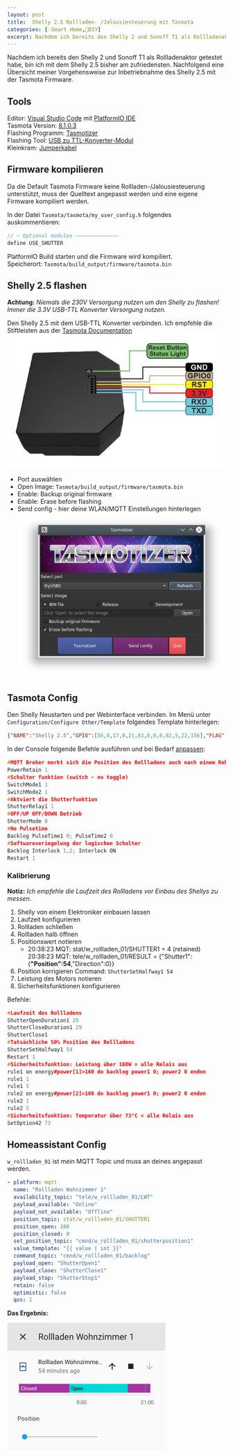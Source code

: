 ```yaml
---
layout: post
title:  Shelly 2.5 Rollladen- /Jalousiesteuerung mit Tasmota
categories: [💡Smart Home,🔨DIY]
excerpt: Nachdem ich bereits den Shelly 2 und Sonoff T1 als Rollladenaktor getestet habe, bin ich mit dem Shelly 2.5 bisher am zufriedensten. Nachfolgend eine Übersicht meiner Vorgehensweise zur Inbetriebnahme des Shelly 2.5 mit der Tasmota Firmware.
---
```


Nachdem ich bereits den Shelly 2 und Sonoff T1 als Rollladenaktor getestet habe, bin ich mit dem Shelly 2.5 bisher am zufriedensten.
Nachfolgend eine Übersicht meiner Vorgehensweise zur Inbetriebnahme des Shelly 2.5 mit der Tasmota Firmware.

## Tools

Editor: [Visual Studio Code](https://code.visualstudio.com/download) mit [PlatformIO IDE](https://marketplace.visualstudio.com/items?itemName=platformio.platformio-ide)  
Tasmota Version: [8.1.0.3](https://github.com/arendst/Tasmota/tree/master)  
Flashing Programm: [Tasmotizer](https://github.com/tasmota/tasmotizer)  
Flashing Tool: [USB zu TTL-Konverter-Modul](https://www.amazon.de/USB-TTL-Konverter-Modul-mit-eingebautem-CP2102/dp/B00AFRXKFU/ref=sr_1_3?__mk_de_DE=%C3%85M%C3%85%C5%BD%C3%95%C3%91&keywords=USB+zu+TTL-Konverter-Modul+mit+eingebautem+in+CP2102&qid=1578948764&s=computers&sr=1-3)  
Kleinkram: [Jumperkabel](https://www.amazon.de/Female-Female-Male-Female-Male-Male-Steckbrücken-Drahtbrücken-bunt/dp/B01EV70C78/ref=sr_1_3?__mk_de_DE=ÅMÅŽÕÑ&crid=3D9JJ4C2W5VM4&keywords=jumper+kabel&qid=1579031684&sprefix=jumper%2Caps%2C150&sr=8-3)

## Firmware kompilieren

Da die Default Tasmota Firmware keine Rollladen-/Jalousiesteuerung unterstützt, muss der Quelltext angepasst werden und eine eigene Firmware kompiliert werden.

In der Datei `Tasmota/tasmota/my_user_config.h` folgendes auskommentieren:

```cpp
// — Optional modules ——————————————
define USE_SHUTTER
```

PlatformIO Build starten und die Firmware wird kompiliert.  
Speicherort: `Tasmota/build_output/firmware/tasmota.bin`

## Shelly 2.5 flashen

**Achtung:** _Niemals die 230V Versorgung nutzen um den Shelly zu flashen! Immer die 3.3V USB-TTL Konverter Versorgung nutzen._

Den Shelly 2.5 mit dem USB-TTL Konverter verbinden.
Ich empfehle die Stiftleisten aus der [Tasmota Documentation](https://tasmota.github.io/docs/#/devices/Shelly-2.5)
![Shelly2.5](/images/shelly2.5-pinout.png)

* Port auswählen
* Open Image:  `Tasmota/build_output/firmware/tasmota.bin`
* Enable: Backup original firmware
* Enable: Erase before flashing
* Send config - hier deine WLAN/MQTT Einstellungen hinterlegen
![Tasmotizer](/images/tasmotizer-menu-screen.png)

## Tasmota Config

Den Shelly Neustarten und per Webinterface verbinden.
Im Menü unter `Configuration/Configure Other/Template` folgendes Template hinterlegen:

```json
{"NAME":"Shelly 2.5","GPIO":[56,0,17,0,21,83,0,0,6,82,5,22,156],"FLAG":2,"BASE":18}
```

In der Console folgende Befehle ausführen und bei Bedarf [anpassen](https://tasmota.github.io/docs/#/Blinds-and-Shutters):

```cpp
#MQTT Broker merkt sich die Position des Rollladens auch nach einem Reboot
PowerRetain 1
#Schalter funktion (switch - no toggle)
SwitchMode1 1
SwitchMode2 1
#Aktviert die Shutterfunktion
ShutterRelay1 1
#OFF/UP OFF/DOWN Betrieb
ShutterMode 0
#No Pulsetime
Backlog PulseTime1 0; PulseTime2 0
#Softwareveriegelung der logischen Schalter
Backlog Interlock 1,2; Interlock ON
Restart 1
```

### Kalibrierung

**Notiz:** _Ich empfehle die Laufzeit des Rollladens vor Einbau des Shellys zu messen._

1. Shelly von einem Elektroniker einbauen lassen
2. Laufzeit konfigurieren
3. Rollladen schließen
4. Rollladen halb öffnen
5. Positionswert notieren
   * 20:38:23 MQT: stat/w_rollladen_01/SHUTTER1 = 4 (retained) 20:38:23 MQT: tele/w_rollladen_01/RESULT = {"Shutter1":{**"Position":54**,"Direction":0}}
6. Position korrigieren Command: `ShutterSetHalfway1 54`
7. Leistung des Motors notieren
8. Sicherheitsfunktionen konfigurieren

Befehle:

```cpp
#Laufzeit des Rollladens
ShutterOpenDuration1 29
ShutterCloseDuration1 29
ShutterClose1
#Tatsächliche 50% Position des Rollladens
ShutterSetHalfway1 54
Restart 1
#Sicherheitsfunktion: Leistung über 160W = alle Relais aus
rule1 on energy#power[1]>160 do backlog power1 0; power2 0 endon
rule1 1
rule1 5
rule2 on energy#power[2]>160 do backlog power1 0; power2 0 endon
rule2 1
rule2 5
#Sicherheitsfunktion: Temperatur über 73°C = alle Relais aus
SetOption42 73
```

## Homeassistant Config

`w_rollladen_01` ist mein MQTT Topic und muss an deines angepasst werden.

```yaml
- platform: mqtt
  name: "Rollladen Wohnzimmer 1"
  availability_topic: "tele/w_rollladen_01/LWT"
  payload_available: "Online"
  payload_not_available: "Offline"
  position_topic: stat/w_rollladen_01/SHUTTER1
  position_open: 100
  position_closed: 0
  set_position_topic: "cmnd/w_rollladen_01/shutterposition1"
  value_template: "{{ value | int }}"
  command_topic: "cmnd/w_rollladen_01/backlog"
  payload_open: "ShutterOpen1"
  payload_close: "ShutterClose1"
  payload_stop: "ShutterStop1"
  retain: false
  optimistic: false
  qos: 1
```

**Das Ergebnis:**

![Rollladensteuerung](/images/homeassistant-shutter-control.png)